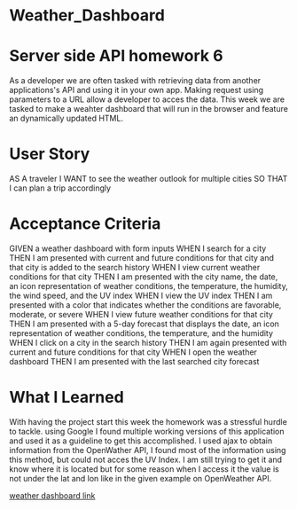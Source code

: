 # Weather_Dashboard
# Server side API homework 6 

As a developer we are often tasked with retrieving data from another applications's API and using it in your own app.  Making request using parameters to a URL allow a developer to acces the data.  This week we are tasked to make a weahter dashboard that will run in the browser and feature an dynamically updated HTML.

# User Story 

AS A traveler
I WANT to see the weather outlook for multiple cities
SO THAT I can plan a trip accordingly

# Acceptance Criteria

GIVEN a weather dashboard with form inputs
WHEN I search for a city
THEN I am presented with current and future conditions for that city and that city is added to the search history
WHEN I view current weather conditions for that city
THEN I am presented with the city name, the date, an icon representation of weather conditions, the temperature, the humidity, the wind speed, and the UV index
WHEN I view the UV index
THEN I am presented with a color that indicates whether the conditions are favorable, moderate, or severe
WHEN I view future weather conditions for that city
THEN I am presented with a 5-day forecast that displays the date, an icon representation of weather conditions, the temperature, and the humidity
WHEN I click on a city in the search history
THEN I am again presented with current and future conditions for that city
WHEN I open the weather dashboard
THEN I am presented with the last searched city forecast

# What I Learned 

With having the project start this week the homework was a stressful hurdle to tackle.  using Google I found multiple working versions of this application and used it as a guideline to get this accomplished.  I used ajax to obtain information from the OpenWather API, I found most of the information using this method, but could not acces the UV Index.  I am still trying to get it and know where it is located but for some reason when I access it the value is not under the lat and lon like in the given example on OpenWeather API.  

[weather dashboard link](https://haru2727.github.io/Weather_Dashboard/)
